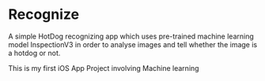 # Recognize

A simple HotDog recognizing app which uses pre-trained machine learning model InspectionV3 in order to analyse images and tell whether the image is a hotdog or not.

This is my first iOS App Project involving Machine learning
